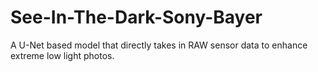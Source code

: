 # See-In-The-Dark-Sony-Bayer
A U-Net based model that directly takes in RAW sensor data to enhance extreme low light photos.

